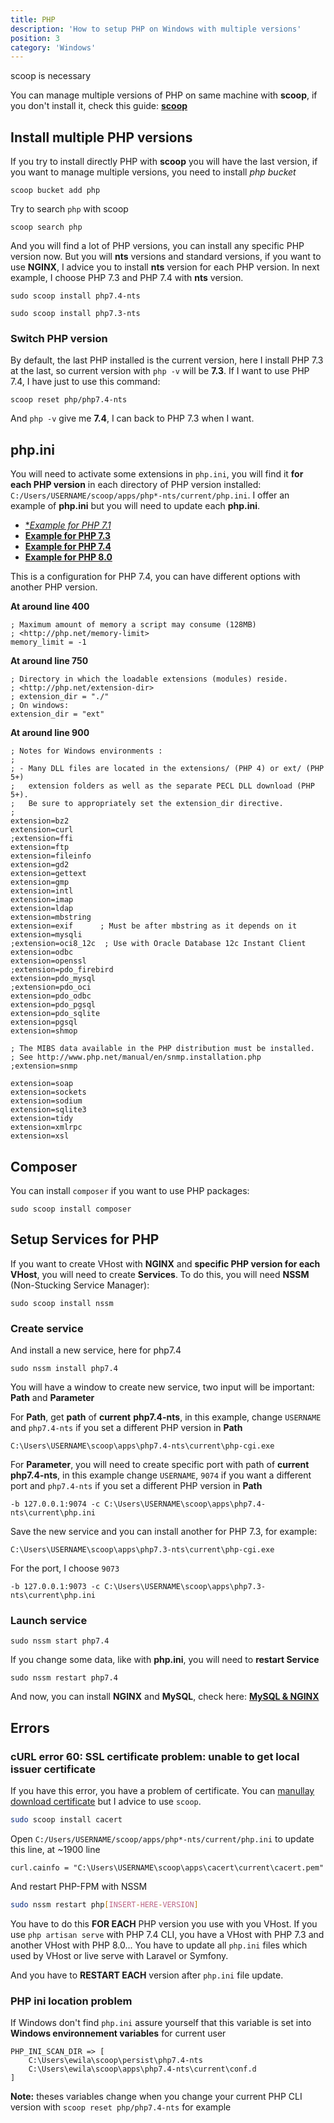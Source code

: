 ```yaml
---
title: PHP
description: 'How to setup PHP on Windows with multiple versions'
position: 3
category: 'Windows'
---
```


<alert type="warning"> scoop is necessary

You can manage multiple versions of PHP on same machine with **scoop**, if you don't install it, check this guide: [**scoop**](/development/operating-systems/windows/scoop)

</alert>

## Install multiple PHP versions

If you try to install directly PHP with **scoop** you will have the last version, if you want to manage multiple versions, you need to install *php bucket*

```powershell[PowerShell]
scoop bucket add php
```

Try to search `php` with scoop

```powershell[PowerShell]
scoop search php
```

And you will find a lot of PHP versions, you can install any specific PHP version now. But you will **nts** versions and standard versions, if you want to use **NGINX**, I advice you to install **nts** version for each PHP version. In next example, I choose PHP 7.3 and PHP 7.4 with **nts** version.

```powershell[PowerShell]
sudo scoop install php7.4-nts
```

```powershell[PowerShell]
sudo scoop install php7.3-nts
```

### Switch PHP version

By default, the last PHP installed is the current version, here I install PHP 7.3 at the last, so current version with `php -v` will be **7.3**. If I want to use PHP 7.4, I have just to use this command:

```powershell[PowerShell]
scoop reset php/php7.4-nts
```

And `php -v` give me **7.4**, I can back to PHP 7.3 when I want.

## php.ini

You will need to activate some extensions in `php.ini`, you will find it **for each PHP version** in each directory of PHP version installed: `C:/Users/USERNAME/scoop/apps/php*-nts/current/php.ini`. I offer an example of **php.ini** but you will need to update each **php.ini**.

- [**Example for PHP 7.1*](https://gist.github.com/ewilan-riviere/2c3ceca4441fd96fc4a7c320425b6a45)
- [**Example for PHP 7.3**](https://gist.github.com/ewilan-riviere/6b60d0f21e373e0a10d0026a3155cb67)
- [**Example for PHP 7.4**](https://gist.github.com/ewilan-riviere/76387098c93bbdf4409347b05abb5657)
- [**Example for PHP 8.0**](https://gist.github.com/ewilan-riviere/4dc5d283f82c4b5b6e4de97b56eae5fa)

<spoiler label="Example of configuration for PHP 7.4">

<alert type="warning">

This is a configuration for PHP 7.4, you can have different options with another PHP version.

</alert>

**At around line 400**

```ini[C:/Users/USERNAME/scoop/apps/php*-nts/current/php.ini]
; Maximum amount of memory a script may consume (128MB)
; <http://php.net/memory-limit>
memory_limit = -1
```

**At around line 750**

```ini[C:/Users/USERNAME/scoop/apps/php*-nts/current/php.ini]
; Directory in which the loadable extensions (modules) reside.
; <http://php.net/extension-dir>
; extension_dir = "./"
; On windows:
extension_dir = "ext"
```

**At around line 900**

```ini[C:/Users/USERNAME/scoop/apps/php*-nts/current/php.ini]
; Notes for Windows environments :
;
; - Many DLL files are located in the extensions/ (PHP 4) or ext/ (PHP 5+)
;   extension folders as well as the separate PECL DLL download (PHP 5+).
;   Be sure to appropriately set the extension_dir directive.
;
extension=bz2
extension=curl
;extension=ffi
extension=ftp
extension=fileinfo
extension=gd2
extension=gettext
extension=gmp
extension=intl
extension=imap
extension=ldap
extension=mbstring
extension=exif      ; Must be after mbstring as it depends on it
extension=mysqli
;extension=oci8_12c  ; Use with Oracle Database 12c Instant Client
extension=odbc
extension=openssl
;extension=pdo_firebird
extension=pdo_mysql
;extension=pdo_oci
extension=pdo_odbc
extension=pdo_pgsql
extension=pdo_sqlite
extension=pgsql
extension=shmop

; The MIBS data available in the PHP distribution must be installed.
; See http://www.php.net/manual/en/snmp.installation.php
;extension=snmp

extension=soap
extension=sockets
extension=sodium
extension=sqlite3
extension=tidy
extension=xmlrpc
extension=xsl
```

</spoiler>

## Composer

You can install `composer` if you want to use PHP packages:

```powershell[PowerShell]
sudo scoop install composer
```

## Setup Services for PHP

If you want to create VHost with **NGINX** and **specific PHP version for each VHost**, you will need to create **Services**. To do this, you will need **NSSM** (Non-Stucking Service Manager):

```powershell[PowerShell]
sudo scoop install nssm
```

### Create service

And install a new service, here for php7.4

```powershell[PowerShell]
sudo nssm install php7.4
```

You will have a window to create new service, two input will be important: **Path** and **Parameter**

<md-img source="nssm-php.png"></md-img>

For **Path**, get **path** of **current** **php7.4-nts**, in this example, change `USERNAME` and `php7.4-nts` if you set a different PHP version in **Path**

```[path]
C:\Users\USERNAME\scoop\apps\php7.4-nts\current\php-cgi.exe
```

For **Parameter**, you will need to create specific port with path of **current** **php7.4-nts**, in this example change `USERNAME`, `9074` if you want a different port and `php7.4-nts` if you set a different PHP version in **Path**

```[parameter]
-b 127.0.0.1:9074 -c C:\Users\USERNAME\scoop\apps\php7.4-nts\current\php.ini
```

Save the new service and you can install another for PHP 7.3, for example:

```[path]
C:\Users\USERNAME\scoop\apps\php7.3-nts\current\php-cgi.exe
```

For the port, I choose `9073`

```[parameter]
-b 127.0.0.1:9073 -c C:\Users\USERNAME\scoop\apps\php7.3-nts\current\php.ini
```

### Launch service

```powershell[PowerShell]
sudo nssm start php7.4
```

If you change some data, like with **php.ini**, you will need to **restart Service**

```powershell[PowerShell]
sudo nssm restart php7.4
```

And now, you can install **NGINX** and **MySQL**, check here: [**MySQL & NGINX**](/development/operating-systems/windows/mysql-nginx)

## Errors

### cURL error 60: SSL certificate problem: unable to get local issuer certificate

If you have this error, you have a problem of certificate. You can [manullay download certificate](https://curl.haxx.se/docs/caextract.html) but I advice to use `scoop`.

```bash
sudo scoop install cacert
```

Open `C:/Users/USERNAME/scoop/apps/php*-nts/current/php.ini` to update this line, at ~1900 line

```ini[C:/Users/USERNAME/scoop/apps/php*-nts/current/php.ini]
curl.cainfo = "C:\Users\USERNAME\scoop\apps\cacert\current\cacert.pem"
```

And restart PHP-FPM with NSSM

```bash
sudo nssm restart php[INSERT-HERE-VERSION]
```

<alert type="warning">

You have to do this **FOR EACH** PHP version you use with you VHost. If you use `php artisan serve` with PHP 7.4 CLI, you have a VHost with PHP 7.3 and another VHost with PHP 8.0... You have to update all `php.ini` files which used by VHost or live serve with Laravel or Symfony.

And you have to **RESTART EACH** version after `php.ini` file update.

</alert>

### PHP ini location problem

If Windows don't find `php.ini` assure yourself that this variable is set into **Windows environnement variables** for current user

```
PHP_INI_SCAN_DIR => [
    C:\Users\ewila\scoop\persist\php7.4-nts
    C:\Users\ewila\scoop\apps\php7.4-nts\current\conf.d
]
```

**Note:** theses variables change when you change your current PHP CLI version with `scoop reset php/php7.4-nts` for example
